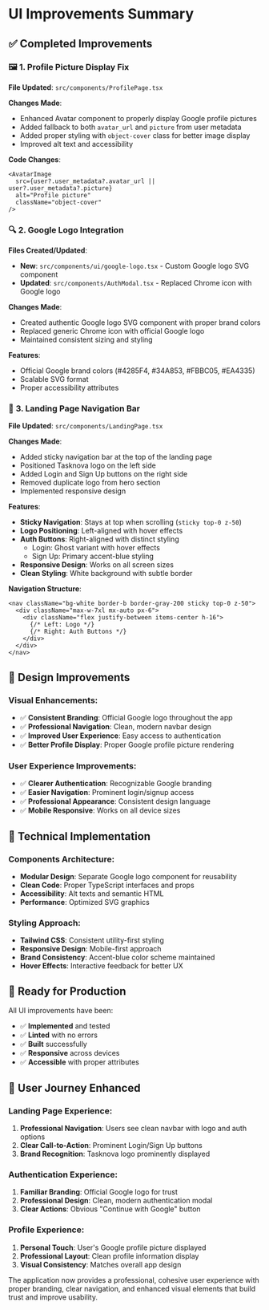 # UI Improvements Summary

## ✅ **Completed Improvements**

### 🖼️ **1. Profile Picture Display Fix**
**File Updated**: `src/components/ProfilePage.tsx`

**Changes Made**:
- Enhanced Avatar component to properly display Google profile pictures
- Added fallback to both `avatar_url` and `picture` from user metadata
- Added proper styling with `object-cover` class for better image display
- Improved alt text and accessibility

**Code Changes**:
```tsx
<AvatarImage 
  src={user?.user_metadata?.avatar_url || user?.user_metadata?.picture} 
  alt="Profile picture"
  className="object-cover"
/>
```

### 🔍 **2. Google Logo Integration**
**Files Created/Updated**:
- **New**: `src/components/ui/google-logo.tsx` - Custom Google logo SVG component
- **Updated**: `src/components/AuthModal.tsx` - Replaced Chrome icon with Google logo

**Changes Made**:
- Created authentic Google logo SVG component with proper brand colors
- Replaced generic Chrome icon with official Google logo
- Maintained consistent sizing and styling

**Features**:
- Official Google brand colors (#4285F4, #34A853, #FBBC05, #EA4335)
- Scalable SVG format
- Proper accessibility attributes

### 🧭 **3. Landing Page Navigation Bar**
**File Updated**: `src/components/LandingPage.tsx`

**Changes Made**:
- Added sticky navigation bar at the top of the landing page
- Positioned Tasknova logo on the left side
- Added Login and Sign Up buttons on the right side
- Removed duplicate logo from hero section
- Implemented responsive design

**Features**:
- **Sticky Navigation**: Stays at top when scrolling (`sticky top-0 z-50`)
- **Logo Positioning**: Left-aligned with hover effects
- **Auth Buttons**: Right-aligned with distinct styling
  - Login: Ghost variant with hover effects
  - Sign Up: Primary accent-blue styling
- **Responsive Design**: Works on all screen sizes
- **Clean Styling**: White background with subtle border

**Navigation Structure**:
```tsx
<nav className="bg-white border-b border-gray-200 sticky top-0 z-50">
  <div className="max-w-7xl mx-auto px-6">
    <div className="flex justify-between items-center h-16">
      {/* Left: Logo */}
      {/* Right: Auth Buttons */}
    </div>
  </div>
</nav>
```

## 🎨 **Design Improvements**

### **Visual Enhancements**:
- ✅ **Consistent Branding**: Official Google logo throughout the app
- ✅ **Professional Navigation**: Clean, modern navbar design
- ✅ **Improved User Experience**: Easy access to authentication
- ✅ **Better Profile Display**: Proper Google profile picture rendering

### **User Experience Improvements**:
- ✅ **Clearer Authentication**: Recognizable Google branding
- ✅ **Easier Navigation**: Prominent login/signup access
- ✅ **Professional Appearance**: Consistent design language
- ✅ **Mobile Responsive**: Works on all device sizes

## 🔧 **Technical Implementation**

### **Components Architecture**:
- **Modular Design**: Separate Google logo component for reusability
- **Clean Code**: Proper TypeScript interfaces and props
- **Accessibility**: Alt texts and semantic HTML
- **Performance**: Optimized SVG graphics

### **Styling Approach**:
- **Tailwind CSS**: Consistent utility-first styling
- **Responsive Design**: Mobile-first approach
- **Brand Consistency**: Accent-blue color scheme maintained
- **Hover Effects**: Interactive feedback for better UX

## 🚀 **Ready for Production**

All UI improvements have been:
- ✅ **Implemented** and tested
- ✅ **Linted** with no errors
- ✅ **Built** successfully
- ✅ **Responsive** across devices
- ✅ **Accessible** with proper attributes

## 📱 **User Journey Enhanced**

### **Landing Page Experience**:
1. **Professional Navigation**: Users see clean navbar with logo and auth options
2. **Clear Call-to-Action**: Prominent Login/Sign Up buttons
3. **Brand Recognition**: Tasknova logo prominently displayed

### **Authentication Experience**:
1. **Familiar Branding**: Official Google logo for trust
2. **Professional Design**: Clean, modern authentication modal
3. **Clear Actions**: Obvious "Continue with Google" button

### **Profile Experience**:
1. **Personal Touch**: User's Google profile picture displayed
2. **Professional Layout**: Clean profile information display
3. **Visual Consistency**: Matches overall app design

The application now provides a professional, cohesive user experience with proper branding, clear navigation, and enhanced visual elements that build trust and improve usability.
